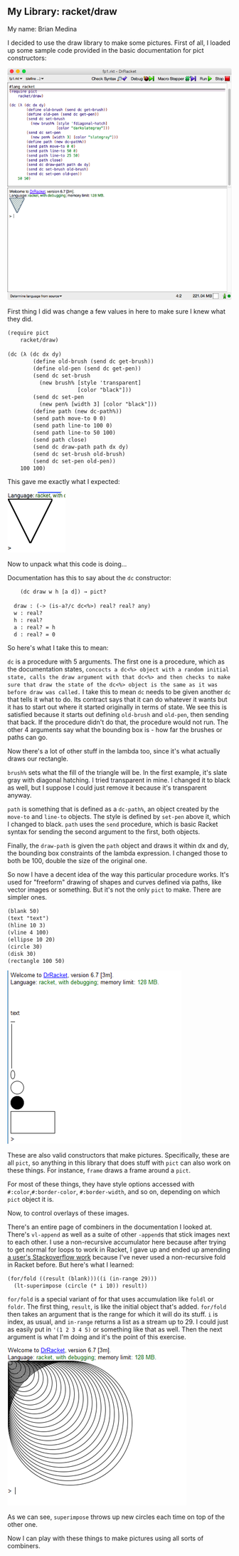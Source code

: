 ## My Library: racket/draw
My name: Brian Medina

I decided to use the draw library to make some pictures. First of all, I loaded up some sample code provided in the basic documentation for pict constructors:

![triangle](/1.png "triangle")

First thing I did was change a few values in here to make sure I knew what they did.

```racket
(require pict
    racket/draw)

(dc (λ (dc dx dy)
        (define old-brush (send dc get-brush))
        (define old-pen (send dc get-pen))
        (send dc set-brush
          (new brush% [style 'transparent]
                      [color "black"]))
        (send dc set-pen
          (new pen% [width 3] [color "black"]))
        (define path (new dc-path%))
        (send path move-to 0 0)
        (send path line-to 100 0)
        (send path line-to 50 100)
        (send path close)
        (send dc draw-path path dx dy)
        (send dc set-brush old-brush)
        (send dc set-pen old-pen))
    100 100)
```

This gave me exactly what I expected:

![black triangle](/2.png "black triangle")

Now to unpack what this code is doing...

Documentation has this to say about the `dc` constructor:

```
    (dc draw w h [a d]) → pict?

  draw : (-> (is-a?/c dc<%>) real? real? any)
  w : real?
  h : real?
  a : real? = h
  d : real? = 0
```

So here's what I take this to mean:

`dc` is a procedure with 5 arguments. The first one is a procedure, which as the documentation states, `concocts a dc<%> object with a random initial state, calls the draw argument with that dc<%> and then checks to make sure that draw the state of the dc<%> object is the same as it was before draw was called.` I take this to mean `dc` needs to be given another `dc` that tells it what to do. Its contract says that it can do whatever it wants but it has to start out where it started originally in terms of state. We see this is satisfied because it starts out defining `old-brush` and `old-pen`, then sending that back. If the procedure didn't do that, the procedure would not run. The other 4 arguments say what the bounding box is - how far the brushes or paths can go.

Now there's a lot of other stuff in the lambda too, since it's what actually draws our rectangle. 

`brush%` sets what the fill of the triangle will be. In the first example, it's slate gray with diagonal hatching. I tried transparent in mine. I changed it to black as well, but I suppose I could just remove it because it's transparent anyway. 

`path` is something that is defined as a `dc-path%`, an object created by the `move-to` and `line-to` objects. The style is defined by `set-pen` above it, which I changed to black. `path` uses the `send` procedure, which is basic Racket syntax for sending the second argument to the first, both objects.

Finally, the `draw-path` is given the `path` object and draws it within dx and dy, the bounding box constraints of the lambda expression. I changed those to both be 100, double the size of the original one. 

So now I have a decent idea of the way this particular procedure works. It's used for "freeform" drawing of shapes and curves defined via paths, like vector images or something. But it's not the only `pict` to make. There are simpler ones.

```racket
(blank 50)
(text "text")
(hline 10 3)
(vline 4 100)
(ellipse 10 20)
(circle 30)
(disk 30)
(rectangle 100 50)
```

![pictures](/3.png "pictures")

These are also valid constructors that make pictures. Specifically, these are all `pict`, so anything in this library that does stuff with `pict` can also work on these things. For instance, `frame` draws a frame around a `pict`. 

For most of these things, they have style options accessed with `#:color`,`#:border-color`, `#:border-width`, and so on, depending on which `pict` object it is. 

Now, to control overlays of these images.

There's an entire page of combiners in the documentation I looked at. There's `vl-append` as well as a suite of other `-append`s that stick images next to each other. I use a non-recursive accumulator here because after trying to get normal for loops to work in Racket, I gave up and ended up amending [a user's Stackoverflow work](http://stackoverflow.com/questions/11660230/what-is-the-correct-way-to-append-via-loop-in-racket) because I've never used a non-recursive fold in Racket before. But here's what I learned:

```racket
(for/fold ((result (blank)))((i (in-range 29)))
  (lt-superimpose (circle (* i 10)) result))
```

`for/fold` is a special variant of for that uses accumulation like `foldl` or `foldr`. The first thing, `result`, is like the initial object that's added. `for/fold` then takes an argument that is the range for which it will do its stuff. `i` is index, as usual, and `in-range` returns a list as a stream up to 29. I could just as easily put in `'(1 2 3 4 5)` or something like that as well. Then the next argument is what I'm doing and it's the point of this exercise.

![spirals](/4.png "spirals")

As we can see, `superimpose` throws up new circles each time on top of the other one.

Now I can play with these things to make pictures using all sorts of combiners.
